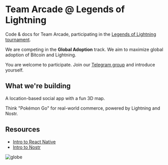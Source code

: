 # Team Arcade @ Legends of Lightning

Code & docs for Team Arcade, participating in the [Legends of Lightning tournament](https://makers.bolt.fun/tournaments/1/overview).

We are competing in the **Global Adoption** track. We aim to maximize global adoption of Bitcoin and Lightning.

You are welcome to participate. Join our [Telegram group](https://t.me/+45UVneqhSJQ5MDAx) and introduce yourself.

## What we're building

A location-based social app with a fun 3D map.

Think "Pokémon Go" for real-world commerce, powered by Lightning and Nostr.

## Resources

- [Intro to React Native](https://arcadelabs.co/articles/intro-to-react-native)
- [Intro to Nostr](https://github.com/nostr-protocol/nostr)

![globe](https://user-images.githubusercontent.com/14167547/194671555-18e7e2f0-3bc2-4319-9c11-012a070d5536.png)
